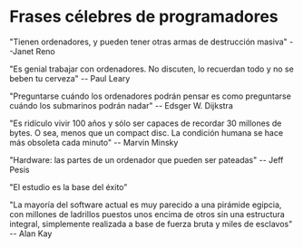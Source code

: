 # Frases célebres de programadores

"Tienen ordenadores, y pueden tener otras armas de destrucción masiva" --Janet Reno

"Es genial trabajar con ordenadores. No discuten, lo recuerdan todo y no se beben tu cerveza" -- Paul Leary

"Preguntarse cuándo los ordenadores podrán pensar es como preguntarse cuándo los submarinos podrán nadar" -- Edsger W. Dijkstra

"Es ridículo vivir 100 años y sólo ser capaces de recordar 30 millones de bytes. O sea, menos que un compact disc. La condición humana se hace más obsoleta cada minuto" -- Marvin Minsky

"Hardware: las partes de un ordenador que pueden ser pateadas" -- Jeff Pesis

"El estudio es la base del éxito”

"La mayoría del software actual es muy parecido a una pirámide egipcia, con millones de ladrillos puestos unos encima de otros sin una estructura integral, simplemente realizada a base de fuerza bruta y miles de esclavos" -- Alan Kay
